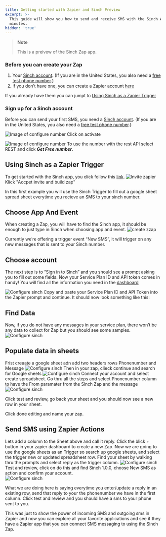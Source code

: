 ```yaml
---
title: Getting started with Zapier and Sinch Preview
excerpt: >-
  This guide will show you how to send and receive SMS with the Sinch API in
  minutes.
hidden: 'true'
---
```


> **Note**
> 
> This is a preivew of the Sinch Zap app.

### Before you can create your Zap

1. Your [Sinch account](https://dashboard.sinch.com/signup). (If you are in the United States, you also need a [free test phone  number](https://dashboard.sinch.com/numbers/your-numbers/numbers).)
2. If you don’t have one, you can create a Zapier account [here](https://zapier.com/sign-up/)

If you already have them you can jumpt to [Using Sinch as a Zapier Trigger](#Using-Sinch-as-a-Zapier-Trigger)

### Sign up for a Sinch account

Before you can send your first SMS, you need a [Sinch
account](https://dashboard.sinch.com/signup). (If you are in the United States, you also need a [free test phone  number](https://dashboard.sinch.com/numbers/your-numbers/numbers).)


![Image of configure number](images\new-number\activateyournumber.png)
Click on activate


![Image of configure number](images\new-number\select-rest.png)
To use the number with the rest API select REST and click ***Get Free number***.

## Using Sinch as a Zapier Trigger
To get started with the Sinch app, you click follow this [link](https://zapier.com/developer/public-invite/79749/049663e21af93167070920d64d26eaa9/).
![Invite zapier](images/zapier/zaipierinvite.png)
Klick "Accpet invite and build zap"  

In this first example you will use the Sinch Trigger  to fill out a google sheet spread sheet everytime you recieve an SMS to your sinch number.

## Choose App And Event
When creating a Zap, you will have to find the Sinch app, it should be enough to just type in Sinch when choosing app and event. 
![create zzap](images/zapier/1createzap.png)

Currently we’re offering a trigger event “New SMS”, it will trigger on any new messages that is sent to your Sinch number.

## Choose account
The next step is to “Sign in to Sinch” and you should see a prompt asking you to fill out some fields. Now your Service Plan ID and API token comes in handy! You will find all the information you need in the [dashboard](https://dashboard.sinch.com/sms/api/rest)

![Configure sinch](images/zapier/2configureaccount.png)
Copy and paste your Service Plan ID and API Token into the Zapier prompt and continue.
It should now look something like this:

## Find Data
Now, if you do not have any messages in your service plan, there won’t be any data to collect for Zap but you should see some samples. 
![Configure sinch](images/zapier/3data.png)

## Populate data in sheets
Frist creaate a google sheet adn add two headers rows Phonenumber and Message
![Configure sinch](images/zapier/4sheet.png)
Then in your zap, clieck continue and search for Google sheets
![Configure sinch](images/zapier/5SearchGoogle.png)
Connect your account and select create spreadsheet. Go thru all the steps and select Phonenumber column to have the From paramater from the Sinch Zap and the message 
![Configure sinch](images/zapier/6configuresheet.png)

Click test and review, go back your sheet and you should now see a new row in your sheet.

Click done editing and name your zap. 

## Send SMS using Zapier Actions
Lets add a column to the Sheet above and call it reply. 
Click the blick + button in your zapier dashboard to create a new Zap. Now we are going to use the google sheets as an Trigger so search up google sheets, and select the trigger new or updated spreadsheet row. Find your sheet by walking thru the prompts and select reply as the trigger column. 
![Configure sinch](images/zapier/7googlesheettrigger.png)
Test and review, click on do this and find Sinch 1.0.0, choose New SMS as action and confirm your account.  
![Configure sinch](images/zapier/8SendSMS.png)

What we are doing here is saying everytime you enter/update a reply in an existing row, send that reply to your the phonenumber we have in the first column.
Click test and review and you should have a sms to your phone sent to you.   

This was just to show the power of incoming SMS and outgoing sms in Zapier and now you can explore all your favorite applications and see if they have a Zapier app that you can connect SMS messaging to using the Sinch Zap.




